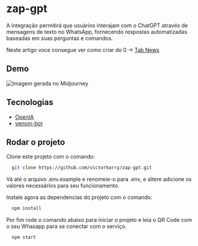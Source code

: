 
# zap-gpt

A integração permitirá que usuários interajam com o ChatGPT através de mensagens de texto no WhatsApp, fornecendo respostas automatizadas baseadas em suas perguntas e comandos.

Neste artigo voce consegue ver como criar do 0 -> [Tab News](https://www.tabnews.com.br/victorharry/guia-completo-de-como-integrar-o-chat-gpt-com-whatsapp)

## Demo

![Imagem gerada no Midjourney](https://miro.medium.com/max/720/1*0K0tAo1ujQoFa9NG3ClIdw.webp)

## Tecnologias

- [OpenIA](https://beta.openai.com/)
- [venom-bot](https://github.com/orkestral/venom)

## Rodar o projeto

Clone este projeto com o comando:

```bash
  git clone https://github.com/victorharry/zap-gpt.git
```

Vá até o arquivo .env.example e renomeie-o para .env, e altere adicione os valores necessários para seu funcionamento.

Instale agora as dependencias do projeto com o comando:

```bash
  npm install
```

Por fim rode o comando abaixo para iniciar o projeto e leia o QR Code com o seu Whasapp para se conectar com o serviço.

```bash
  npm start
```
